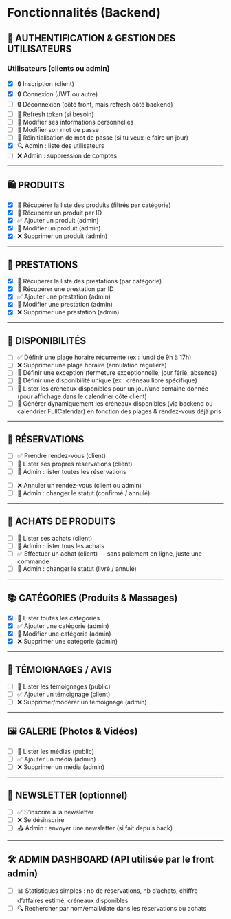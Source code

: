 # Fonctionnalités (Backend)

## 🔐 AUTHENTIFICATION & GESTION DES UTILISATEURS

### Utilisateurs (clients ou admin)

* [x] 🔒 Inscription (client)
* [x] 🔒 Connexion (JWT ou autre)
* [ ] 🔒 Déconnexion (côté front, mais refresh côté backend)
* [ ] 🔁 Refresh token (si besoin)
* [ ] 🔧 Modifier ses informations personnelles
* [ ] 🔧 Modifier son mot de passe
* [ ] 🔧 Réinitialisation de mot de passe (si tu veux le faire un jour)
* [x] 🔍 Admin : liste des utilisateurs
* [ ] ❌ Admin : suppression de comptes

---

## 🛍️ PRODUITS

* [x] 📄 Récupérer la liste des produits (filtrés par catégorie)
* [x] 📄 Récupérer un produit par ID
* [x] ✅ Ajouter un produit (admin)
* [x] 🔧 Modifier un produit (admin)
* [x] ❌ Supprimer un produit (admin)

---

## 🧴 PRESTATIONS

* [x] 📄 Récupérer la liste des prestations (par catégorie)
* [x] 📄 Récupérer une prestation par ID
* [x] ✅ Ajouter une prestation (admin)
* [x] 🔧 Modifier une prestation (admin)
* [x] ❌ Supprimer une prestation (admin)

---

## 📅 DISPONIBILITÉS

* [ ] ✅ Définir une plage horaire récurrente (ex : lundi de 9h à 17h)
* [ ] ❌ Supprimer une plage horaire (annulation régulière)
* [ ] 📅 Définir une exception (fermeture exceptionnelle, jour férié, absence)
* [ ] 📅 Définir une disponibilité unique (ex : créneau libre spécifique)
* [ ] 📄 Lister les créneaux disponibles pour un jour/une semaine donnée (pour affichage dans le calendrier côté client)
* [ ] 🔄 Générer dynamiquement les créneaux disponibles (via backend ou calendrier FullCalendar) en fonction des plages & rendez-vous déjà pris

---

## 📆 RÉSERVATIONS

* [ ] ✅ Prendre rendez-vous (client)
* [ ] 📄 Lister ses propres réservations (client)
* [ ] 📄 Admin : lister toutes les réservations
<!-- * [ ] 🔧 Modifier un rendez-vous (client ou admin) -->
* [ ] ❌ Annuler un rendez-vous (client ou admin)
* [ ] 🔁 Admin : changer le statut (confirmé / annulé)

---

## 🛒 ACHATS DE PRODUITS

* [ ] 📄 Lister ses achats (client)
* [ ] 📄 Admin : lister tous les achats
* [ ] ✅ Effectuer un achat (client) — sans paiement en ligne, juste une commande
* [ ] 🔁 Admin : changer le statut (livré / annulé)

---

## 📚 CATÉGORIES (Produits & Massages)

* [x] 📄 Lister toutes les catégories
* [x] ✅ Ajouter une catégorie (admin)
* [x] 🔧 Modifier une catégorie (admin)
* [x] ❌ Supprimer une catégorie (admin)

---

## 💬 TÉMOIGNAGES / AVIS

* [ ] 📄 Lister les témoignages (public)
* [ ] ✅ Ajouter un témoignage (client)
* [ ] ❌ Supprimer/modérer un témoignage (admin)

---

## 🖼️ GALERIE (Photos & Vidéos)

* [ ] 📄 Lister les médias (public)
* [ ] ✅ Ajouter un média (admin)
* [ ] ❌ Supprimer un média (admin)

---

## 📨 NEWSLETTER (optionnel)

* [ ] ✅ S’inscrire à la newsletter
* [ ] ❌ Se désinscrire
* [ ] 📤 Admin : envoyer une newsletter (si fait depuis back)

---

## 🛠️ ADMIN DASHBOARD (API utilisée par le front admin)

* [ ] 📊 Statistiques simples : nb de réservations, nb d’achats, chiffre d’affaires estimé, créneaux disponibles
* [ ] 🔍 Rechercher par nom/email/date dans les réservations ou achats
